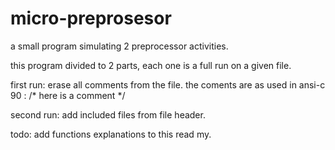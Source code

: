# micro-preprosesor
a small program simulating 2 preprocessor activities. 

this program divided to 2 parts, each one is a full run on a given file.

first run: erase all comments from the file. the coments are as used in ansi-c 90 : /* here is a comment */

second run: add included files from file header.

todo:  add functions explanations to this read my.
